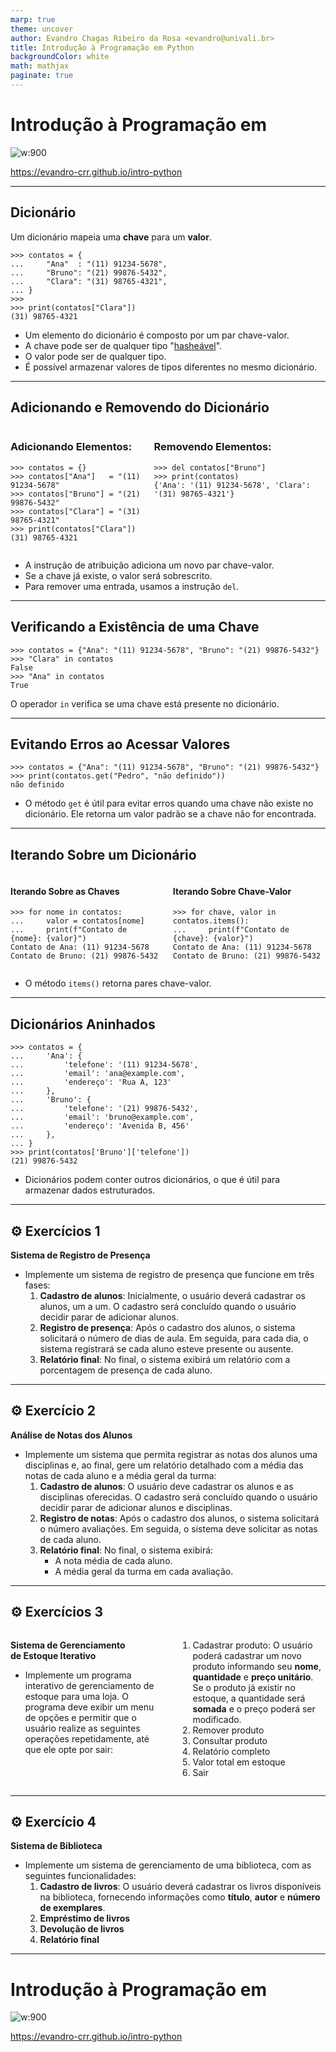 ```yaml
---
marp: true
theme: uncover  
author: Evandro Chagas Ribeiro da Rosa <evandro@univali.br>  
title: Introdução à Programação em Python  
backgroundColor: white  
math: mathjax  
paginate: true
---
```


<style>
    section {
        font-size: 24pt;
    }
    .columns {
        display: grid;
        grid-template-columns: repeat(2, minmax(0, 1fr));
        gap: 1rem;
    }
</style>

# Introdução à Programação em

![w:900](https://www.python.org/static/community_logos/python-logo-generic.svg)

https://evandro-crr.github.io/intro-python

<!-- _footer: Evandro Chagas Ribeiro da Rosa -->
<!-- _paginate: skip -->

---

## Dicionário

Um dicionário mapeia uma **chave** para um **valor**.

```pycon
>>> contatos = {
...     "Ana"  : "(11) 91234-5678",
...     "Bruno": "(21) 99876-5432",
...     "Clara": "(31) 98765-4321",
... }
>>> 
>>> print(contatos["Clara"])
(31) 98765-4321
```



- Um elemento do dicionário é composto por um par chave-valor.
- A chave pode ser de qualquer tipo "[hasheável](https://docs.python.org/pt-br/3/glossary.html#term-hashable)".
- O valor pode ser de qualquer tipo.
- É possível armazenar valores de tipos diferentes no mesmo dicionário.


---

## Adicionando e Removendo do Dicionário

<div class="columns">
<div>

### Adicionando Elementos:

```pycon
>>> contatos = {}
>>> contatos["Ana"]   = "(11) 91234-5678"
>>> contatos["Bruno"] = "(21) 99876-5432"
>>> contatos["Clara"] = "(31) 98765-4321"
>>> print(contatos["Clara"])
(31) 98765-4321
```


</div>
<div>

### Removendo Elementos:

```pycon
>>> del contatos["Bruno"]
>>> print(contatos)
{'Ana': '(11) 91234-5678', 'Clara': '(31) 98765-4321'}
```

</div>
</div>


- A instrução de atribuição adiciona um novo par chave-valor.
- Se a chave já existe, o valor será sobrescrito.
- Para remover uma entrada, usamos a instrução `del`.

---

## Verificando a Existência de uma Chave

```pycon
>>> contatos = {"Ana": "(11) 91234-5678", "Bruno": "(21) 99876-5432"}
>>> "Clara" in contatos
False
>>> "Ana" in contatos
True
```

O operador `in` verifica se uma chave está presente no dicionário.

---

## Evitando Erros ao Acessar Valores


```pycon
>>> contatos = {"Ana": "(11) 91234-5678", "Bruno": "(21) 99876-5432"}
>>> print(contatos.get("Pedro", "não definido"))
não definido
```

- O método `get` é útil para evitar erros quando uma chave não existe no dicionário. Ele retorna um valor padrão se a chave não for encontrada.

---

## Iterando Sobre um Dicionário

<div class="columns">
<div>

#### Iterando Sobre as Chaves

```pycon
>>> for nome in contatos:
...     valor = contatos[nome]
...     print(f"Contato de {nome}: {valor}")
Contato de Ana: (11) 91234-5678
Contato de Bruno: (21) 99876-5432
```

</div>
<div>

#### Iterando Sobre Chave-Valor


```pycon
>>> for chave, valor in contatos.items():
...     print(f"Contato de {chave}: {valor}")
Contato de Ana: (11) 91234-5678
Contato de Bruno: (21) 99876-5432
```

</div>
</div>


- O método `items()` retorna pares chave-valor.

---

## Dicionários Aninhados

```pycon
>>> contatos = {
...     'Ana': {
...         'telefone': '(11) 91234-5678',
...         'email': 'ana@example.com',
...         'endereço': 'Rua A, 123'
...     },
...     'Bruno': {
...         'telefone': '(21) 99876-5432',
...         'email': 'bruno@example.com',
...         'endereço': 'Avenida B, 456'
...     },
... }
>>> print(contatos['Bruno']['telefone'])
(21) 99876-5432
```

-  Dicionários podem conter outros dicionários, o que é útil para armazenar dados estruturados.

---

## ⚙️ Exercícios 1

**Sistema de Registro de Presença**

- Implemente um sistema de registro de presença que funcione em três fases:
  1. **Cadastro de alunos**: Inicialmente, o usuário deverá cadastrar os alunos, um a um. O cadastro será concluído quando o usuário decidir parar de adicionar alunos.
  2. **Registro de presença**: Após o cadastro dos alunos, o sistema solicitará o número de dias de aula. Em seguida, para cada dia, o sistema registrará se cada aluno esteve presente ou ausente.
  3. **Relatório final**: No final, o sistema exibirá um relatório com a porcentagem de presença de cada aluno.

---

## ⚙️ Exercício 2

**Análise de Notas dos Alunos**

- Implemente um sistema que permita registrar as notas dos alunos uma disciplinas e, ao final, gere um relatório detalhado com a média das notas de cada aluno e a média geral da turma:
  1. **Cadastro de alunos**: O usuário deve cadastrar os alunos e as disciplinas oferecidas. O cadastro será concluído quando o usuário decidir parar de adicionar alunos e disciplinas.
  2. **Registro de notas**:  Após o cadastro dos alunos, o sistema solicitará o número avaliações. Em seguida, o sistema deve solicitar as notas de cada aluno.
  3. **Relatório final**: No final, o sistema exibirá:
     - A nota média de cada aluno.
     - A média geral da turma em cada avaliação.

---

## ⚙️ Exercícios 3

<div class="columns">
<div>

**Sistema de Gerenciamento<br>de Estoque Iterativo**

- Implemente um programa interativo de gerenciamento de estoque para uma loja. O programa deve exibir um menu de opções e permitir que o usuário realize as seguintes operações repetidamente, até que ele opte por sair:


</div>
<div>

1. Cadastrar produto: O usuário poderá cadastrar um novo produto informando seu **nome**, **quantidade** e **preço unitário**. Se o produto já existir no estoque, a quantidade será **somada** e o preço poderá ser modificado.
2. Remover produto
3. Consultar produto
4. Relatório completo
5. Valor total em estoque
6. Sair

</div>
</div>

---

## ⚙️ Exercício 4


**Sistema de Biblioteca**

- Implemente um sistema de gerenciamento de uma biblioteca, com as seguintes funcionalidades:
  1. **Cadastro de livros**: O usuário deverá cadastrar os livros disponíveis na biblioteca, fornecendo informações como **título**, **autor** e **número de exemplares**.
  2. **Empréstimo de livros**
  3. **Devolução de livros**
  4. **Relatório final**


---

# Introdução à Programação em

![w:900](https://www.python.org/static/community_logos/python-logo-generic.svg)

https://evandro-crr.github.io/intro-python


<!-- _footer: Evandro Chagas Ribeiro da Rosa -->
<!-- _paginate: skip -->
